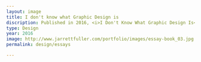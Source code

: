 ```yaml
---
layout: image
title: I don't know what Graphic Design is
discription: Published in 2016, <i>I Don't Know What Graphic Design Is</i>, is a collection of my essays on design, culture, and technology from the last five years. Ranging from criticism, book reviews, and theoretical texts, this book captures my thinking on design and uncovers the common themes that I've returned to again and again. Printed in black and white, using only Helvetica, the simple layout emphasizes the print-on-demand form while also putting the words first.
type: Design
year: 2016
image: http://www.jarrettfuller.com/portfolio/images/essay-book_03.jpg
permalink: design/essays

---
```

